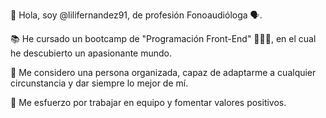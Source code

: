 👋 Hola, soy @lilifernandez91, de profesión Fonoaudióloga 🗣. 

📚 He cursado un bootcamp de "Programación Front-End" 👩🏼‍💻, en el cual he descubierto un apasionante mundo.

👀 Me considero una persona organizada, capaz de adaptarme a cualquier circunstancia y dar siempre lo mejor de mí. 

💚 Me esfuerzo por trabajar en equipo y fomentar valores positivos.

<!---
lilifernandez91/lilifernandez91 is a ✨ special ✨ repository because its `README.md` (this file) appears on your GitHub profile.
You can click the Preview link to take a look at your changes.
--->
